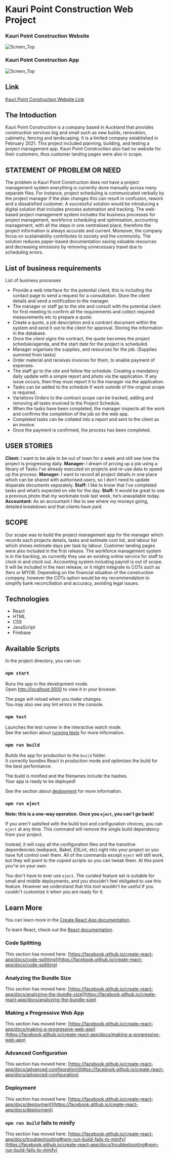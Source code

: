 # Kauri Point Construction Web Project

### Kauri Point Construction Website
![Screen_Top](https://github.com/Masamist/KauriPointConstruction/blob/main/src/assets/kpc-web.png)

### Kauri Point Construction App
![Screen_Top](https://github.com/Masamist/KauriPointConstruction/blob/main/src/assets/kpc-app.png)

## Link
[Kauri Point Construction Website Link](https://www.kauripointconstruction.co.nz/)


## The Intoduction
Kauri Point Construction is a company based in Auckland that provides construction services big and small such as new builds, renovation, cabinetry, fencing and landscaping. It is a limited company established in February 2021. This project included planning, building, and testing a project management app. Kauri Point Construction also had no website for their customers, thus customer landing pages were also in scope.  

## STATEMENT OF PROBLEM OR NEED
The problem is Kauri Point Construction does not have a project management system everything is currently done manually across many separate files. For instance, project scheduling is communicated verbally by the project manager if the plan changes this can result in confusion, rework and a dissatisfied customer.
A successful solution would be introducing a digital solution that includes process automation and tracking. The web-based project management system includes the business processes for project management, workforce scheduling and optimisation, accounting management, with all the steps in one centralised place, therefore the project information is always accurate and current. Moreover, the company focus on sustainability contributes to society and the community. The solution reduces paper-based documentation saving valuable resources and decreasing emissions by removing unnecessary travel due to scheduling errors.


## List of business requirements
List of business processes
-	Provide a web interface for the potential client; this is including the contact page to send a request for a consultation. Store the client details and send a notification to the manager.
-	The manager or staff go to the site and consult with the potential client for first meeting to confirm all the requirements and collect required measurements etc to prepare a quote.
-	Create a quote, a job description and a contract document within the system and send it out to the client for approval. Storing the information in the database.
-	Once the client signs the contract, the quote becomes the project schedule/agenda, and the start date for the project is scheduled.
-	Manager organises the supplies, and resources for the job. (Supplies summed from tasks)
-	Order material and receives invoices for them, to enable payment of expenses.
-	The staff go to the site and follow the schedule. Creating a mandatory daily update with a simple report and photo via the application. If any issue occurs, then they must report it to the manager via the application.
-	Tasks can be added to the schedule if work outside of the original scope is required.
-	Variations Orders to the contract scope can be tracked, adding and removing all tasks involved to the Project Schedule.
-	When the tasks have been completed, the manager inspects all the work and confirms the completion of the job on the web app.
-	Completed tasks can be collated into a report and sent to the client as an invoice.
-	Once the payment is confirmed, the process has been completed.


## USER STORIES
**Client:** I want to be able to be out of town for a week and still see how the project is progressing daily.
**Manager:** I dream of pricing up a job using a library of Tasks I've already executed on projects and re-use data to speed up the process.
**Manager:** I want to record all project details in one place which can be shared with authorised users, so I don’t need to update disparate documents separately.
**Staff:** I like to know that I’ve completed tasks and what’s expected on site for the day.
**Staff:** It would be great to see a previous photo that my workmate took last week, he’s unavailable today.
**Accountant:** As an accountant I like to see where my moneys going, detailed breakdown and that clients have paid.


## SCOPE
Our scope was to build the project management app for the manager which records each projects details, tasks and estimate cost list, and labour list which shows estimate days per task by labour. Customer landing pages were also included in the first release. The workforce management system is in the backlog, as currently they use an existing online service for staff to clock in and clock out. Accounting system including payroll is out of scope. It will be included in the next release, or it might integrate to COTs such as Xero or MYOB. Depending on the financial situation of the construction company, however the COTs option would be my recommendation to simplify bank reconciliation and accuracy, avoiding legal issues.


## Technologies
- React
- HTML
- CSS
- JavaScript
- Firebase

## Available Scripts

In the project directory, you can run:

### `npm start`

Runs the app in the development mode.\
Open [http://localhost:3000](http://localhost:3000) to view it in your browser.

The page will reload when you make changes.\
You may also see any lint errors in the console.

### `npm test`

Launches the test runner in the interactive watch mode.\
See the section about [running tests](https://facebook.github.io/create-react-app/docs/running-tests) for more information.

### `npm run build`

Builds the app for production to the `build` folder.\
It correctly bundles React in production mode and optimizes the build for the best performance.

The build is minified and the filenames include the hashes.\
Your app is ready to be deployed!

See the section about [deployment](https://facebook.github.io/create-react-app/docs/deployment) for more information.

### `npm run eject`

**Note: this is a one-way operation. Once you `eject`, you can't go back!**

If you aren't satisfied with the build tool and configuration choices, you can `eject` at any time. This command will remove the single build dependency from your project.

Instead, it will copy all the configuration files and the transitive dependencies (webpack, Babel, ESLint, etc) right into your project so you have full control over them. All of the commands except `eject` will still work, but they will point to the copied scripts so you can tweak them. At this point you're on your own.

You don't have to ever use `eject`. The curated feature set is suitable for small and middle deployments, and you shouldn't feel obligated to use this feature. However we understand that this tool wouldn't be useful if you couldn't customize it when you are ready for it.

## Learn More

You can learn more in the [Create React App documentation](https://facebook.github.io/create-react-app/docs/getting-started).

To learn React, check out the [React documentation](https://reactjs.org/).

### Code Splitting

This section has moved here: [https://facebook.github.io/create-react-app/docs/code-splitting](https://facebook.github.io/create-react-app/docs/code-splitting)

### Analyzing the Bundle Size

This section has moved here: [https://facebook.github.io/create-react-app/docs/analyzing-the-bundle-size](https://facebook.github.io/create-react-app/docs/analyzing-the-bundle-size)

### Making a Progressive Web App

This section has moved here: [https://facebook.github.io/create-react-app/docs/making-a-progressive-web-app](https://facebook.github.io/create-react-app/docs/making-a-progressive-web-app)

### Advanced Configuration

This section has moved here: [https://facebook.github.io/create-react-app/docs/advanced-configuration](https://facebook.github.io/create-react-app/docs/advanced-configuration)

### Deployment

This section has moved here: [https://facebook.github.io/create-react-app/docs/deployment](https://facebook.github.io/create-react-app/docs/deployment)

### `npm run build` fails to minify

This section has moved here: [https://facebook.github.io/create-react-app/docs/troubleshooting#npm-run-build-fails-to-minify](https://facebook.github.io/create-react-app/docs/troubleshooting#npm-run-build-fails-to-minify)


